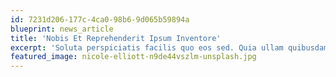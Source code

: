 ```yaml
---
id: 7231d206-177c-4ca0-98b6-9d065b59894a
blueprint: news_article
title: 'Nobis Et Reprehenderit Ipsum Inventore'
excerpt: 'Soluta perspiciatis facilis quo eos sed. Quia ullam quibusdam deleniti corporis at minus aliquid. Sunt voluptatum quos ratione non aliquid.'
featured_image: nicole-elliott-n9de44vszlm-unsplash.jpg
---
```

